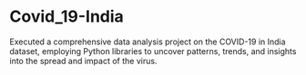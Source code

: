 # Covid_19-India
Executed a comprehensive data analysis project on the COVID-19 in India dataset, employing Python libraries to uncover patterns, trends, and insights into the spread and impact of the virus.

